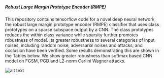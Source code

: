 ##### Robust Large Margin Prototype Encoder (RMPE)

This repository contains tensorflow code for a novel deep neural network, the robust large margin prototype encoder (RMPE) classifier that uses class prototypes on a sparse subspace output by a CNN. The class prototypes reduces the within class variance while sparsity further promotes robustness of model. Its greater robustness to several categories of input noises, including random noise, adversarial noises and attacks, and occlusion have been verified. Some results demonstrating this are shown in the Tables below. We show greater robustness than softmax based CNN model on FGSM, PGD and L2-norm Carlini Wagner attacks.

![alt text](https://i.imgur.com/1Q2wPsh.png)

